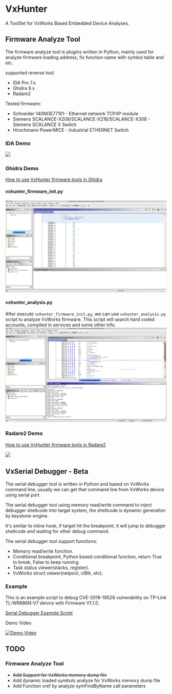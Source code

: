# VxHunter 
A ToolSet for VxWorks Based Embedded Device Analyses.


## Firmware Analyze Tool
The firmware analyze tool is plugins written in Python, mainly used for analyze firmware loading address, fix function name with symbol table and etc.

supported reverse tool: 
* IDA Pro 7.x
* Ghidra 9.x
* Radare2

Tested firmware:
* Schneider 140NOE77101 - Ethernet network TCP/IP module
* Siemens SCALANCE-X208/SCALANCE-X216/SCALANCE-X308 - Siemens SCALANCE X Switch
* Hirschmann PowerMICE - Industrial ETHERNET Switch


### IDA Demo
![](docs/images/VxHunter_IDA_480.gif)


### Ghidra Demo
[How to use VxHunter firmware tools in Ghidra](docs/How_to_use_vxhunter_firmware_tools_in_ghidra.md)


#### vxhunter_firmware_init.py
![](docs/images/VxHunter_ghidra_firmware_init_720.gif)


#### vxhunter_analysis.py
After execute `vxhunter_firmware_init.py`, we can use `vxhunter_analysis.py` script to analyze VxWorks firmware.
This script will search hard coded accounts, compiled in services and some other info. 
![](docs/images/VxHunter_ghidra_analysis_720.gif)


### Radare2 Demo

[How to use VxHunter firmware tools in Radare2](docs/How_to_use_vxhunter_firmware_tools_in_radare2.md)

![](docs/images/VxHunter_Radare2_720.gif)
 
## VxSerial Debugger - Beta
The serial debugger tool is written in Python and based on VxWorks command line, usually we can get that command line from VxWorks device using serial port. 

The serial debugger tool using memory read/write command to inject debugger shellcode into targat system, the shellcode is dynamic generation by keystone-engine. 

It's similar to inline hook, if target hit the breakpoint, it will jump to debugger shellcode and waiting for other debug command. 

The serial debugger tool support functions:
* Memory read/write function.
* Conditional breakpoint, Python based conditional function, return True to break, False to keep running.
* Task status viewer(stacks, register).
* VxWorks struct viewer(netpool, clBlk, etc).


### Example
This is an example script to debug CVE-2018-19528 vulnerability on TP-Link TL-WR886N-V7 deivce with Firmware V1.1.0.


[Serial Debugger Example Script](serial_debugger_example.py)

Demo Video

[![Demo Video](https://img.youtube.com/vi/ulO8MsoDLLk/0.jpg)](https://www.youtube.com/watch?v=ulO8MsoDLLk)


## TODO
### Firmware Analyze Tool
* ~~Add Support for VxWorks memory dump file~~
* Add dynamic loaded symbols analyze for VxWorks memory dump file
* Add Function xref by analyze symFindByName call parameters
